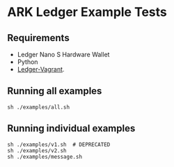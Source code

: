 
# ARK Ledger Example Tests

## Requirements

* Ledger Nano S Hardware Wallet
* Python
* [Ledger-Vagrant](https://github.com/sleepdefic1t/ledger-vagrant).

## Running all examples

```shell
sh ./examples/all.sh
```

## Running individual examples

```shell
sh ./examples/v1.sh  # DEPRECATED
sh ./examples/v2.sh
sh ./examples/message.sh
```

